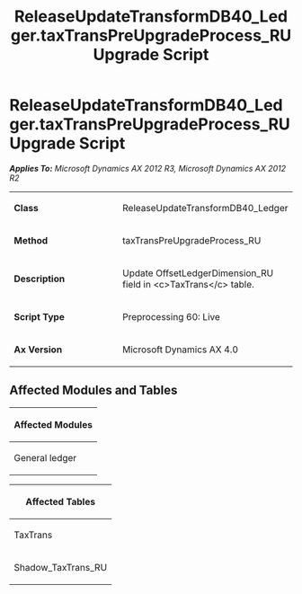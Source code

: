 ﻿---
title: ReleaseUpdateTransformDB40_Ledger.taxTransPreUpgradeProcess_RU Upgrade Script
TOCTitle: ReleaseUpdateTransformDB40_Ledger.taxTransPreUpgradeProcess_RU Upgrade Script
ms:assetid: edf9b301-9dfa-4da0-eeb2-67701ee64404
ms:mtpsurl: https://msdn.microsoft.com/en-us/library/JJ719977(v=AX.60)
ms:contentKeyID: 49712049
ms.date: 05/18/2015
mtps_version: v=AX.60
---

# ReleaseUpdateTransformDB40\_Ledger.taxTransPreUpgradeProcess\_RU Upgrade Script 


_**Applies To:** Microsoft Dynamics AX 2012 R3, Microsoft Dynamics AX 2012 R2_

<table>
<colgroup>
<col style="width: 50%" />
<col style="width: 50%" />
</colgroup>
<tbody>
<tr class="odd">
<td><p><strong>Class</strong></p></td>
<td><p>ReleaseUpdateTransformDB40_Ledger</p></td>
</tr>
<tr class="even">
<td><p><strong>Method</strong></p></td>
<td><p>taxTransPreUpgradeProcess_RU</p></td>
</tr>
<tr class="odd">
<td><p><strong>Description</strong></p></td>
<td><p>Update OffsetLedgerDimension_RU field in &lt;c&gt;TaxTrans&lt;/c&gt; table.</p></td>
</tr>
<tr class="even">
<td><p><strong>Script Type</strong></p></td>
<td><p>Preprocessing 60: Live</p></td>
</tr>
<tr class="odd">
<td><p><strong>Ax Version</strong></p></td>
<td><p>Microsoft Dynamics AX 4.0</p></td>
</tr>
</tbody>
</table>


## Affected Modules and Tables

<table>
<colgroup>
<col style="width: 100%" />
</colgroup>
<thead>
<tr class="header">
<th><p>Affected Modules</p></th>
</tr>
</thead>
<tbody>
<tr class="odd">
<td><p>General ledger</p></td>
</tr>
</tbody>
</table>


<table>
<colgroup>
<col style="width: 100%" />
</colgroup>
<thead>
<tr class="header">
<th><p>Affected Tables</p></th>
</tr>
</thead>
<tbody>
<tr class="odd">
<td><p>TaxTrans</p></td>
</tr>
<tr class="even">
<td><p>Shadow_TaxTrans_RU</p></td>
</tr>
</tbody>
</table>

  


